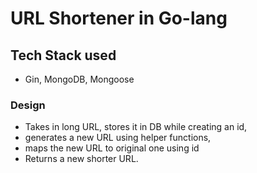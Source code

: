 # URL Shortener in Go-lang

## Tech Stack used

- Gin, MongoDB, Mongoose

### Design

- Takes in long URL, stores it in DB while creating an id,
- generates a new URL using helper functions,
- maps the new URL to original one using id
- Returns a new shorter URL.

